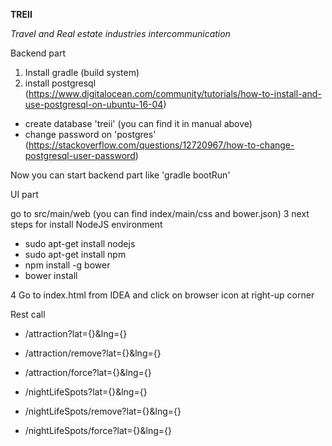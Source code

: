 **TREII**

*Travel and Real estate industries intercommunication*

Backend part

1. Install gradle (build system)
2. install postgresql (https://www.digitalocean.com/community/tutorials/how-to-install-and-use-postgresql-on-ubuntu-16-04)
* create database 'treii' (you can find it in manual above)
* change password on 'postgres' (https://stackoverflow.com/questions/12720967/how-to-change-postgresql-user-password)

Now you can start backend part like 'gradle bootRun'

UI part

go to src/main/web (you can find index/main/css and bower.json)
3 next steps for install NodeJS environment

* sudo apt-get install nodejs
* sudo apt-get install npm
* npm install -g bower
* bower install

4 Go to index.html from IDEA and click on browser icon at right-up corner

Rest call

* /attraction?lat={}&lng={}
* /attraction/remove?lat={}&lng={}
* /attraction/force?lat={}&lng={}


* /nightLifeSpots?lat={}&lng={}
* /nightLifeSpots/remove?lat={}&lng={}
* /nightLifeSpots/force?lat={}&lng={}

